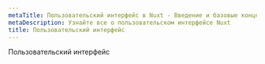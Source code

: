 ```yaml
---
metaTitle: Пользовательский интерфейс в Nuxt - Введение и базовые концепции
metaDescription: Узнайте все о пользовательском интерфейсе Nuxt
title: Пользовательский интерфейс
---
```


Пользовательский интерфейс
